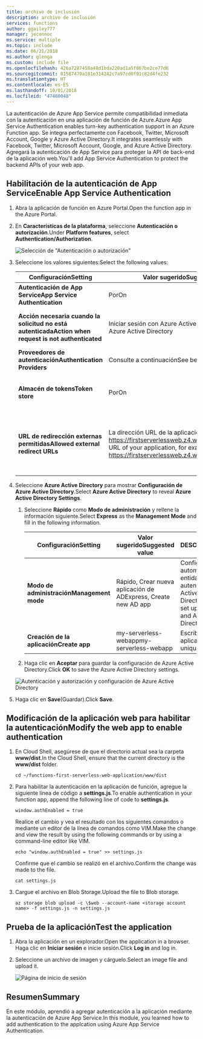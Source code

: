 ```yaml
---
title: archivo de inclusión
description: archivo de inclusión
services: functions
author: ggailey777
manager: jeconnoc
ms.service: multiple
ms.topic: include
ms.date: 06/21/2018
ms.author: glenga
ms.custom: include file
ms.openlocfilehash: 426a7287458a48d1bda220ad1a5f067be2ce77d6
ms.sourcegitcommit: 81587470a181e314242c7a97cd0f91c82d4fe232
ms.translationtype: HT
ms.contentlocale: es-ES
ms.lasthandoff: 10/01/2018
ms.locfileid: "47460048"
---
```

<span data-ttu-id="ae27e-103">La autenticación de Azure App Service permite compatibilidad inmediata con la autenticación en una aplicación de función de Azure.</span><span class="sxs-lookup"><span data-stu-id="ae27e-103">Azure App Service Authentication enables turn-key authentication support in an Azure Function app.</span></span> <span data-ttu-id="ae27e-104">Se integra perfectamente con Facebook, Twitter, Microsoft Account, Google y Azure Active Directory.</span><span class="sxs-lookup"><span data-stu-id="ae27e-104">It integrates seamlessly with Facebook, Twitter, Microsoft Account, Google, and Azure Active Directory.</span></span> <span data-ttu-id="ae27e-105">Agregará la autenticación de App Service para proteger la API de back-end de la aplicación web.</span><span class="sxs-lookup"><span data-stu-id="ae27e-105">You'll add App Service Authentication to protect the backend APIs of your web app.</span></span>

## <a name="enable-app-service-authentication"></a><span data-ttu-id="ae27e-106">Habilitación de la autenticación de App Service</span><span class="sxs-lookup"><span data-stu-id="ae27e-106">Enable App Service Authentication</span></span>

1. <span data-ttu-id="ae27e-107">Abra la aplicación de función en Azure Portal.</span><span class="sxs-lookup"><span data-stu-id="ae27e-107">Open the function app in the Azure Portal.</span></span>

1. <span data-ttu-id="ae27e-108">En **Características de la plataforma**, seleccione **Autenticación o autorización**.</span><span class="sxs-lookup"><span data-stu-id="ae27e-108">Under **Platform features**, select **Authentication/Authorization**.</span></span>

    ![Selección de "Autenticación o autorización"](media/functions-first-serverless-web-app/6-authorization.jpg)

1. <span data-ttu-id="ae27e-110">Seleccione los valores siguientes:</span><span class="sxs-lookup"><span data-stu-id="ae27e-110">Select the following values:</span></span>
    
    | <span data-ttu-id="ae27e-111">Configuración</span><span class="sxs-lookup"><span data-stu-id="ae27e-111">Setting</span></span>      |  <span data-ttu-id="ae27e-112">Valor sugerido</span><span class="sxs-lookup"><span data-stu-id="ae27e-112">Suggested value</span></span>   | <span data-ttu-id="ae27e-113">DESCRIPCIÓN</span><span class="sxs-lookup"><span data-stu-id="ae27e-113">Description</span></span>                                        |
    | --- | --- | ---|
    | <span data-ttu-id="ae27e-114">**Autenticación de App Service**</span><span class="sxs-lookup"><span data-stu-id="ae27e-114">**App Service Authentication**</span></span> | <span data-ttu-id="ae27e-115">Por</span><span class="sxs-lookup"><span data-stu-id="ae27e-115">On</span></span> | <span data-ttu-id="ae27e-116">Habilita la autenticación.</span><span class="sxs-lookup"><span data-stu-id="ae27e-116">Enable authentication.</span></span> |
    | <span data-ttu-id="ae27e-117">**Acción necesaria cuando la solicitud no está autenticada**</span><span class="sxs-lookup"><span data-stu-id="ae27e-117">**Action when request is not authenticated**</span></span> | <span data-ttu-id="ae27e-118">Iniciar sesión con Azure Active Directory</span><span class="sxs-lookup"><span data-stu-id="ae27e-118">Log in with Azure Active Directory</span></span> | <span data-ttu-id="ae27e-119">Seleccione un método de autenticación configurado (a continuación).</span><span class="sxs-lookup"><span data-stu-id="ae27e-119">Select a configured authentication method (below).</span></span> |
    | <span data-ttu-id="ae27e-120">**Proveedores de autenticación**</span><span class="sxs-lookup"><span data-stu-id="ae27e-120">**Authentication Providers**</span></span> | <span data-ttu-id="ae27e-121">Consulte a continuación</span><span class="sxs-lookup"><span data-stu-id="ae27e-121">See below</span></span> | <span data-ttu-id="ae27e-122">Consulte a continuación</span><span class="sxs-lookup"><span data-stu-id="ae27e-122">See below</span></span> |
    | <span data-ttu-id="ae27e-123">**Almacén de tokens**</span><span class="sxs-lookup"><span data-stu-id="ae27e-123">**Token store**</span></span> | <span data-ttu-id="ae27e-124">Por</span><span class="sxs-lookup"><span data-stu-id="ae27e-124">On</span></span> | <span data-ttu-id="ae27e-125">Permite que App Service almacene y administre los tokens.</span><span class="sxs-lookup"><span data-stu-id="ae27e-125">Allow App Service to store and manage tokens.</span></span> |
    | <span data-ttu-id="ae27e-126">**URL de redirección externas permitidas**</span><span class="sxs-lookup"><span data-stu-id="ae27e-126">**Allowed external redirect URLs**</span></span> | <span data-ttu-id="ae27e-127">La dirección URL de la aplicación, por ejemplo: https://firstserverlessweb.z4.web.core.windows.net/</span><span class="sxs-lookup"><span data-stu-id="ae27e-127">The URL of your application, for example: https://firstserverlessweb.z4.web.core.windows.net/</span></span> | <span data-ttu-id="ae27e-128">Las direcciones URL a las que puede redirigir App Service una vez autenticado un usuario.</span><span class="sxs-lookup"><span data-stu-id="ae27e-128">URL(s) that App Service is allowed to redirect to after a user is authenticated.</span></span> |

1. <span data-ttu-id="ae27e-129">Seleccione **Azure Active Directory** para mostrar **Configuración de Azure Active Directory**.</span><span class="sxs-lookup"><span data-stu-id="ae27e-129">Select **Azure Active Directory** to reveal **Azure Active Directory Settings**.</span></span>

    1. <span data-ttu-id="ae27e-130">Seleccione **Rápido** como **Modo de administración** y rellene la información siguiente.</span><span class="sxs-lookup"><span data-stu-id="ae27e-130">Select **Express** as the **Management Mode** and fill in the following information.</span></span>
    
        | <span data-ttu-id="ae27e-131">Configuración</span><span class="sxs-lookup"><span data-stu-id="ae27e-131">Setting</span></span>      |  <span data-ttu-id="ae27e-132">Valor sugerido</span><span class="sxs-lookup"><span data-stu-id="ae27e-132">Suggested value</span></span>   | <span data-ttu-id="ae27e-133">DESCRIPCIÓN</span><span class="sxs-lookup"><span data-stu-id="ae27e-133">Description</span></span>                                        |
        | --- | --- | ---|
        | <span data-ttu-id="ae27e-134">**Modo de administración**</span><span class="sxs-lookup"><span data-stu-id="ae27e-134">**Management mode**</span></span> | <span data-ttu-id="ae27e-135">Rápido, Crear nueva aplicación de AD</span><span class="sxs-lookup"><span data-stu-id="ae27e-135">Express, Create new AD app</span></span> | <span data-ttu-id="ae27e-136">Configura automáticamente una entidad de servicio y la autenticación de Azure Active Directory.</span><span class="sxs-lookup"><span data-stu-id="ae27e-136">Automatically set up a service principal and Azure Active Directory authentication.</span></span> |
        | <span data-ttu-id="ae27e-137">**Creación de la aplicación**</span><span class="sxs-lookup"><span data-stu-id="ae27e-137">**Create app**</span></span> | <span data-ttu-id="ae27e-138">my-serverless-webapp</span><span class="sxs-lookup"><span data-stu-id="ae27e-138">my-serverless-webapp</span></span> | <span data-ttu-id="ae27e-139">Escriba un nombre de aplicación único.</span><span class="sxs-lookup"><span data-stu-id="ae27e-139">Enter a unique application name.</span></span> |
    
    1. <span data-ttu-id="ae27e-140">Haga clic en **Aceptar** para guardar la configuración de Azure Active Directory.</span><span class="sxs-lookup"><span data-stu-id="ae27e-140">Click **OK** to save the Azure Active Directory settings.</span></span>

    ![Autenticación y autorización y configuración de Azure Active Directory](media/functions-first-serverless-web-app/6-create-aad.png)

1. <span data-ttu-id="ae27e-142">Haga clic en **Save**(Guardar).</span><span class="sxs-lookup"><span data-stu-id="ae27e-142">Click **Save**.</span></span>


## <a name="modify-the-web-app-to-enable-authentication"></a><span data-ttu-id="ae27e-143">Modificación de la aplicación web para habilitar la autenticación</span><span class="sxs-lookup"><span data-stu-id="ae27e-143">Modify the web app to enable authentication</span></span>

1. <span data-ttu-id="ae27e-144">En Cloud Shell, asegúrese de que el directorio actual sea la carpeta **www/dist**.</span><span class="sxs-lookup"><span data-stu-id="ae27e-144">In the Cloud Shell, ensure that the current directory is the **www/dist** folder.</span></span>

    ```azurecli
    cd ~/functions-first-serverless-web-application/www/dist
    ```

1. <span data-ttu-id="ae27e-145">Para habilitar la autenticación en la aplicación de función, agregue la siguiente línea de código a **settings.js**.</span><span class="sxs-lookup"><span data-stu-id="ae27e-145">To enable authentication in your function app, append the following line of code to **settings.js**.</span></span>

    `window.authEnabled = true`

    <span data-ttu-id="ae27e-146">Realice el cambio y vea el resultado con los siguientes comandos o mediante un editor de la línea de comandos como VIM.</span><span class="sxs-lookup"><span data-stu-id="ae27e-146">Make the change and view the result by using the following commands or by using a command-line editor like VIM.</span></span>

    ```azurecli
    echo "window.authEnabled = true" >> settings.js
    ```

    <span data-ttu-id="ae27e-147">Confirme que el cambio se realizó en el archivo.</span><span class="sxs-lookup"><span data-stu-id="ae27e-147">Confirm the change was made to the file.</span></span>

    ```azurecli
    cat settings.js
    ```

1. <span data-ttu-id="ae27e-148">Cargue el archivo en Blob Storage.</span><span class="sxs-lookup"><span data-stu-id="ae27e-148">Upload the file to Blob storage.</span></span>

    ```azurecli
    az storage blob upload -c \$web --account-name <storage account name> -f settings.js -n settings.js
    ```


## <a name="test-the-application"></a><span data-ttu-id="ae27e-149">Prueba de la aplicación</span><span class="sxs-lookup"><span data-stu-id="ae27e-149">Test the application</span></span>

1. <span data-ttu-id="ae27e-150">Abra la aplicación en un explorador.</span><span class="sxs-lookup"><span data-stu-id="ae27e-150">Open the application in a browser.</span></span> <span data-ttu-id="ae27e-151">Haga clic en **Iniciar sesión** e inicie sesión.</span><span class="sxs-lookup"><span data-stu-id="ae27e-151">Click **Log in** and log in.</span></span>

1. <span data-ttu-id="ae27e-152">Seleccione un archivo de imagen y cárguelo.</span><span class="sxs-lookup"><span data-stu-id="ae27e-152">Select an image file and upload it.</span></span>

    ![Página de inicio de sesión](media/functions-first-serverless-web-app/6-aad-auth.png)
    

## <a name="summary"></a><span data-ttu-id="ae27e-154">Resumen</span><span class="sxs-lookup"><span data-stu-id="ae27e-154">Summary</span></span>

<span data-ttu-id="ae27e-155">En este módulo, aprendió a agregar autenticación a la aplicación mediante la autenticación de Azure App Service.</span><span class="sxs-lookup"><span data-stu-id="ae27e-155">In this module, you learned how to add authentication to the applcation using Azure App Service Authentication.</span></span>
